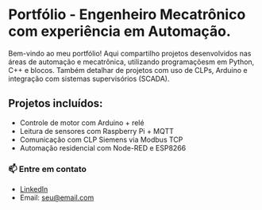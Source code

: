 # Portfólio - Engenheiro Mecatrônico com experiência em Automação.

Bem-vindo ao meu portfólio! Aqui compartilho projetos desenvolvidos nas áreas de automação e mecatrônica, utilizando programaçõesm em Python, C++ e blocos. Também detalhar de projetos com uso de CLPs, Arduino e integração com sistemas supervisórios (SCADA).

## Projetos incluídos:
- Controle de motor com Arduino + relé
- Leitura de sensores com Raspberry Pi + MQTT
- Comunicação com CLP Siemens via Modbus TCP
- Automação residencial com Node-RED e ESP8266

### 📫 Entre em contato
- [LinkedIn](https://linkedin.com/in/seuperfil)
- Email: seu@email.com
